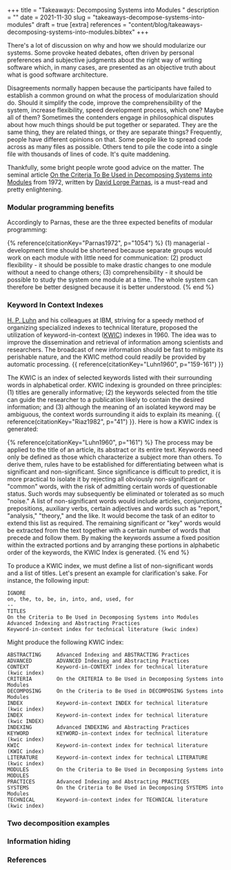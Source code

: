 +++
title = "Takeaways: Decomposing Systems into Modules "
description = ""
date = 2021-11-30
slug = "takeaways-decompose-systems-into-modules"
draft = true
[extra]
references = "content/blog/takeaways-decomposing-systems-into-modules.bibtex"
+++

There's a lot of discussion on why and how we should modularize our systems.
Some provoke heated debates, often driven by personal preferences and subjective
judgments about the right way of writing software which, in many cases, are
presented as an objective truth about what is good software architecture.

Disagreements normally happen because the participants have failed to establish
a common ground on what the process of modularization should do. Should it
simplify the code, improve the comprehensibility of the system, increase
flexibility, speed development process, which one? Maybe all of them? Sometimes
the contenders engage in philosophical disputes about how much things should be
put together or separated. They are the same thing, they are related things, or
they are separate things? Frequently, people have different opinions on that.
Some people like to spread code across as many files as possible. Others tend to
pile the code into a single file with thousands of lines of code. It's quite
maddening.

Thankfully, some bright people wrote good advice on the matter. The seminal
article [On the Criteria To Be Used in Decomposing Systems into
Modules](https://doi.org/10.1145/361598.361623) from 1972, written by [David
Lorge Parnas](https://en.wikipedia.org/wiki/David_Parnas), is a must-read and
pretty enlightening.

### Modular programming benefits

Accordingly to Parnas, these are the three expected benefits of modular
programming:

{% reference(citationKey="Parnas1972", p="1054") %}
(1) managerial - development time should be shortened because separate groups
would work on each module with little need for communication: (2) product
flexibility - it should be possible to make drastic changes to one module
without a need to change others; (3) comprehensibility - it should be possible
to study the system one module at a time. The whole system can therefore be
better designed because it is better understood.
{% end %}

### Keyword In Context Indexes

[H. P. Luhn](https://en.wikipedia.org/wiki/Hans_Peter_Luhn) and his colleagues
at IBM, striving for a speedy method of organizing specialized indexes to
technical literature, proposed the utilization of keyword-in-context
([KWIC](https://en.wikipedia.org/wiki/Key_Word_in_Context)) indexes in 1960. The
idea was to improve the dissemination and retrieval of information among
scientists and researchers. The broadcast of new information should be fast to
mitigate its perishable nature, and the KWIC method could readily be provided by
automatic processing. {{ reference(citationKey="Luhn1960", p="159-161") }}

The KWIC is an index of selected keywords listed with their surrounding words in
alphabetical order. KWIC indexing is grounded on three principles: (1) titles
are generally informative; (2) the keywords selected from the title can guide
the researcher to a publication likely to contain the desired information; and
(3) although the meaning of an isolated keyword may be ambiguous, the context
words surrounding it aids to explain its meaning. {{
reference(citationKey="Riaz1982", p="41") }}. Here is how a KWIC index is
generated:

{% reference(citationKey="Luhn1960", p="161") %}
The process may be applied to the title of an article, its abstract or its
entire text. Keywords need only be defined as those which characterize a subject
more than others. To derive them, rules have to be established for
differentiating between what is significant and non-significant.  Since
significance is difficult to predict, it is more practical to isolate it by
rejecting all obviously non-significant or "common" words, with the risk of
admitting certain words of questionable status. Such words may subsequently be
eliminated or tolerated as so much "noise." A list of non-significant words
would include articles, conjunctions, prepositions, auxiliary verbs, certain
adjectives and words such as "report," "analysis," "theory," and the like. It
would become the task of an editor to extend this list as required. The
remaining significant or "key" words would be extracted from the text together
with a certain number of words that precede and follow them. By making the
keywords assume a fixed position within the extracted portions and by arranging
these portions in alphabetic order of the keywords, the KWIC Index is generated.
{% end %}

To produce a KWIC index, we must define a list of non-significant words and a
list of titles. Let's present an example for clarification's sake. For instance,
the following input:

```text
IGNORE
on, the, to, be, in, into, and, used, for
--
TITLES
On the Criteria to Be Used in Decomposing Systems into Modules
Advanced Indexing and Abstracting Practices
Keyword-in-context index for technical literature (kwic index)
```

Might produce the following KWIC index:

```text
ABSTRACTING     Advanced Indexing and ABSTRACTING Practices
ADVANCED        ADVANCED Indexing and Abstracting Practices
CONTEXT         Keyword-in-CONTEXT index for technical literature (kwic index)
CRITERIA        On the CRITERIA to Be Used in Decomposing Systems into Modules
DECOMPOSING     On the Criteria to Be Used in DECOMPOSING Systems into Modules
INDEX           Keyword-in-context INDEX for technical literature (kwic index)
INDEX           Keyword-in-context index for technical literature (kwic INDEX)
INDEXING        Advanced INDEXING and Abstracting Practices
KEYWORD         KEYWORD-in-context index for technical literature (kwic index)
KWIC            Keyword-in-context index for technical literature (KWIC index)
LITERATURE      Keyword-in-context index for technical LITERATURE (kwic index)
MODULES         On the Criteria to Be Used in Decomposing Systems into MODULES
PRACTICES       Advanced Indexing and Abstracting PRACTICES
SYSTEMS         On the Criteria to Be Used in Decomposing SYSTEMS into Modules
TECHNICAL       Keyword-in-context index for TECHNICAL literature (kwic index)
```

### Two decomposition examples

### Information hiding

### References
